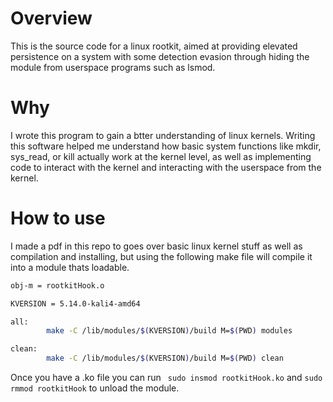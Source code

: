 # Overview
This is the source code for a linux rootkit, aimed at providing elevated persistence on a system with some detection evasion through hiding the module from userspace programs such as lsmod.

# Why
I wrote this program to gain a btter understanding of linux kernels. Writing this software helped me understand how basic system functions like mkdir, sys_read, or kill actually work at the kernel level, as well as implementing code to interact with the kernel and interacting with the userspace from the kernel.

# How to use
I made a pdf in this repo to goes over basic linux kernel stuff as well as compilation and installing, but using the following make file will compile it into a module thats loadable.

```bash
obj-m = rootkitHook.o

KVERSION = 5.14.0-kali4-amd64

all:
        make -C /lib/modules/$(KVERSION)/build M=$(PWD) modules

clean:
        make -C /lib/modules/$(KVERSION)/build M=$(PWD) clean

```

Once you have a .ko file you can run ``` sudo insmod rootkitHook.ko``` and ``` sudo rmmod rootkitHook ``` to unload the module.
